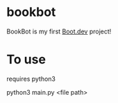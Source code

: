 # bookbot

BookBot is my first [Boot.dev](https://www.boot.dev) project!

# To use

requires python3

python3 main.py \<file path>
